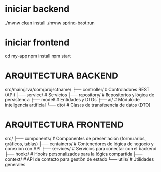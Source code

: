 # iniciar backend
./mvnw clean install
./mvnw spring-boot:run

# iniciar frontend
cd my-app
npm install
npm start

# ARQUITECTURA BACKEND
src/main/java/com/projectname/
├── controller/            # Controladores REST (API)
├── service/               # Servicios
├── repository/            # Repositorios y lógica de persistencia
├── model/                 # Entidades y DTOs
├── ai/                    # Módulo de inteligencia artificial
└── dto/                   # Clases de transferencia de datos (DTO)

# ARQUITECTURA FRONTEND
src/
├── components/            # Componentes de presentación (formularios, gráficos, tablas)
├── containers/            # Contenedores de lógica de negocio y conexión con API
├── services/              # Servicios para conectar con el backend
├── hooks/                 # Hooks personalizados para la lógica compartida
├── context/               # API de contexto para gestión de estado
└── utils/                 # Utilidades generales

